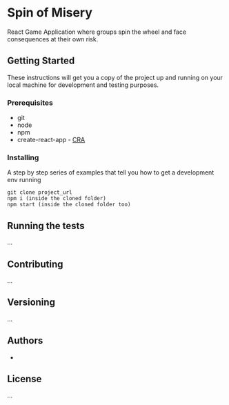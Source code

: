 # Spin of Misery

React Game Application where groups spin the wheel and face consequences at their own risk.

## Getting Started

These instructions will get you a copy of the project up and running on your local machine for development and testing purposes.

### Prerequisites

- git
- node
- npm
- create-react-app - [CRA](https://github.com/facebook/create-react-app)


### Installing

A step by step series of examples that tell you how to get a development env running


```
git clone project_url
npm i (inside the cloned folder)
npm start (inside the cloned folder too)
```

## Running the tests

...


## Contributing

...

## Versioning

...

## Authors

*

## License

...
